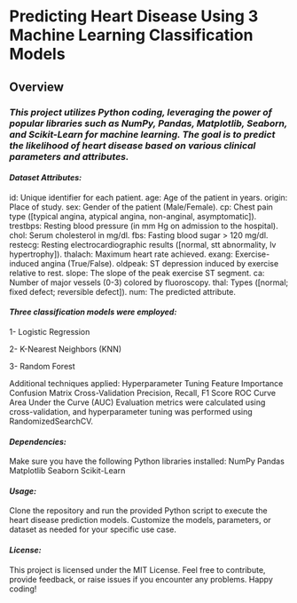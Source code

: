 # Predicting Heart Disease Using 3 Machine Learning Classification Models


## Overview
### *This project utilizes Python coding, leveraging the power of popular libraries such as NumPy, Pandas, Matplotlib, Seaborn, and Scikit-Learn for machine learning. The goal is to predict the likelihood of heart disease based on various clinical parameters and attributes.*




#### *Dataset Attributes:*
id: Unique identifier for each patient.
age: Age of the patient in years.
origin: Place of study.
sex: Gender of the patient (Male/Female).
cp: Chest pain type ([typical angina, atypical angina, non-anginal, asymptomatic]).
trestbps: Resting blood pressure (in mm Hg on admission to the hospital).
chol: Serum cholesterol in mg/dl.
fbs: Fasting blood sugar > 120 mg/dl.
restecg: Resting electrocardiographic results ([normal, stt abnormality, lv hypertrophy]).
thalach: Maximum heart rate achieved.
exang: Exercise-induced angina (True/False).
oldpeak: ST depression induced by exercise relative to rest.
slope: The slope of the peak exercise ST segment.
ca: Number of major vessels (0-3) colored by fluoroscopy.
thal: Types ([normal; fixed defect; reversible defect]).
num: The predicted attribute.




#### *Three classification models were employed:*
1- Logistic Regression

2- K-Nearest Neighbors (KNN)

3- Random Forest

Additional techniques applied:
Hyperparameter Tuning
Feature Importance
Confusion Matrix
Cross-Validation
Precision, Recall, F1 Score
ROC Curve
Area Under the Curve (AUC)
Evaluation metrics were calculated using cross-validation, and hyperparameter tuning was performed using RandomizedSearchCV.



#### *Dependencies:*
Make sure you have the following Python libraries installed:
NumPy
Pandas
Matplotlib
Seaborn
Scikit-Learn



#### *Usage:*
Clone the repository and run the provided Python script to execute the heart disease prediction models. Customize the models, parameters, or dataset as needed for your specific use case.



#### *License:*
This project is licensed under the MIT License.
Feel free to contribute, provide feedback, or raise issues if you encounter any problems. Happy coding!
